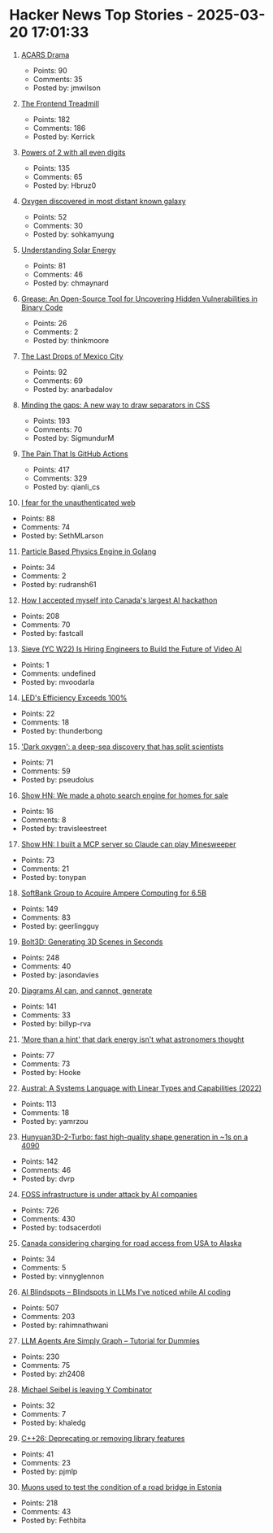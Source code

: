 # Hacker News Top Stories - 2025-03-20 17:01:33

1. [ACARS Drama](https://acarsdrama.com/)
   - Points: 90
   - Comments: 35
   - Posted by: jmwilson

2. [The Frontend Treadmill](https://polotek.net/posts/the-frontend-treadmill/)
   - Points: 182
   - Comments: 186
   - Posted by: Kerrick

3. [Powers of 2 with all even digits](https://oeis.org/A068994)
   - Points: 135
   - Comments: 65
   - Posted by: Hbruz0

4. [Oxygen discovered in most distant known galaxy](https://www.eso.org/public/news/eso2507/)
   - Points: 52
   - Comments: 30
   - Posted by: sohkamyung

5. [Understanding Solar Energy](https://www.construction-physics.com/p/understanding-solar-energy)
   - Points: 81
   - Comments: 46
   - Posted by: chmaynard

6. [Grease: An Open-Source Tool for Uncovering Hidden Vulnerabilities in Binary Code](https://www.galois.com/articles/introducing-grease)
   - Points: 26
   - Comments: 2
   - Posted by: thinkmoore

7. [The Last Drops of Mexico City](https://mexicocitywater.longlead.com)
   - Points: 92
   - Comments: 69
   - Posted by: anarbadalov

8. [Minding the gaps: A new way to draw separators in CSS](https://blogs.windows.com/msedgedev/2025/03/19/minding-the-gaps-a-new-way-to-draw-separators-in-css/)
   - Points: 193
   - Comments: 70
   - Posted by: SigmundurM

9. [The Pain That Is GitHub Actions](https://www.feldera.com/blog/the-pain-that-is-github-actions)
   - Points: 417
   - Comments: 329
   - Posted by: qianli_cs

10. [I fear for the unauthenticated web](https://sethmlarson.dev/i-fear-for-the-unauthenticated-web)
   - Points: 88
   - Comments: 74
   - Posted by: SethMLarson

11. [Particle Based Physics Engine in Golang](https://github.com/rudransh61/Physix-go)
   - Points: 34
   - Comments: 2
   - Posted by: rudransh61

12. [How I accepted myself into Canada's largest AI hackathon](https://fastcall.dev/posts/genai-genesis-firebase/)
   - Points: 208
   - Comments: 70
   - Posted by: fastcall

13. [Sieve (YC W22) Is Hiring Engineers to Build the Future of Video AI](https://www.sievedata.com/)
   - Points: 1
   - Comments: undefined
   - Posted by: mvoodarla

14. [LED's Efficiency Exceeds 100%](https://phys.org/news/2012-03-efficiency.html)
   - Points: 22
   - Comments: 18
   - Posted by: thunderbong

15. ['Dark oxygen': a deep-sea discovery that has split scientists](https://phys.org/news/2025-03-dark-oxygen-deep-sea-discovery.html)
   - Points: 71
   - Comments: 59
   - Posted by: pseudolus

16. [Show HN: We made a photo search engine for homes for sale](undefined)
   - Points: 16
   - Comments: 8
   - Posted by: travisleestreet

17. [Show HN: I built a MCP server so Claude can play Minesweeper](https://github.com/tonypan2/minesweeper-mcp-server)
   - Points: 73
   - Comments: 21
   - Posted by: tonypan

18. [SoftBank Group to Acquire Ampere Computing for 6.5B](https://group.softbank/en/news/press/20250320)
   - Points: 149
   - Comments: 83
   - Posted by: geerlingguy

19. [Bolt3D: Generating 3D Scenes in Seconds](https://szymanowiczs.github.io/bolt3d)
   - Points: 248
   - Comments: 40
   - Posted by: jasondavies

20. [Diagrams AI can, and cannot, generate](https://www.ilograph.com/blog/posts/diagrams-ai-can-and-cannot-generate/)
   - Points: 141
   - Comments: 33
   - Posted by: billyp-rva

21. ['More than a hint' that dark energy isn't what astronomers thought](https://www.nytimes.com/2025/03/19/science/space/astronomer-desi-dark-energy.html)
   - Points: 77
   - Comments: 73
   - Posted by: Hooke

22. [Austral: A Systems Language with Linear Types and Capabilities (2022)](https://borretti.me/article/introducing-austral)
   - Points: 113
   - Comments: 18
   - Posted by: yamrzou

23. [Hunyuan3D-2-Turbo: fast high-quality shape generation in ~1s on a 4090](https://github.com/Tencent/Hunyuan3D-2/commit/baab8ba18e46052246f85a2d0f48736586b84a33)
   - Points: 142
   - Comments: 46
   - Posted by: dvrp

24. [FOSS infrastructure is under attack by AI companies](https://thelibre.news/foss-infrastructure-is-under-attack-by-ai-companies/)
   - Points: 726
   - Comments: 430
   - Posted by: todsacerdoti

25. [Canada considering charging for road access from USA to Alaska](https://washingtonstatestandard.com/2025/03/17/british-columbia-introduces-toll-measure-to-counter-tariffs/)
   - Points: 34
   - Comments: 5
   - Posted by: vinnyglennon

26. [AI Blindspots – Blindspots in LLMs I've noticed while AI coding](https://ezyang.github.io/ai-blindspots/)
   - Points: 507
   - Comments: 203
   - Posted by: rahimnathwani

27. [LLM Agents Are Simply Graph – Tutorial for Dummies](https://zacharyhuang.substack.com/p/llm-agent-internal-as-a-graph-tutorial)
   - Points: 230
   - Comments: 75
   - Posted by: zh2408

28. [Michael Seibel is leaving Y Combinator](https://twitter.com/mwseibel/status/1902510758925365590)
   - Points: 32
   - Comments: 7
   - Posted by: khaledg

29. [C++26: Deprecating or removing library features](https://www.sandordargo.com/blog/2025/03/19/cpp26-deprecate-remove-library-features)
   - Points: 41
   - Comments: 23
   - Posted by: pjmlp

30. [Muons used to test the condition of a road bridge in Estonia](https://news.err.ee/1609634600/muons-used-to-test-the-condition-of-a-road-bridge-in-estonia)
   - Points: 218
   - Comments: 43
   - Posted by: Fethbita

